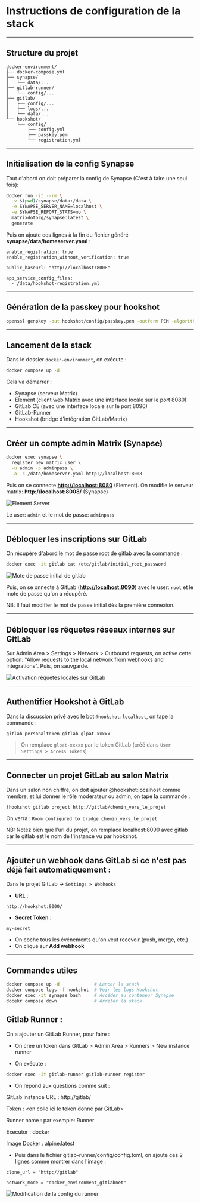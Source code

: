 # Instructions de configuration de la stack

---

## Structure du projet

```
docker-environment/
├── docker-compose.yml
├── synapse/
│   └── data/...
├── gitlab-runner/
│   └── config/...
├── gitlab/
│   ├── config/...
│   ├── logs/...
│   └── data/...
└── hookshot/
    └── config/
        ├── config.yml
        ├── passkey.pem
        └── registration.yml
```

---

## Initialisation de la config Synapse

Tout d'abord on doit préparer la config de Synapse (C'est à faire une seul fois):

```bash
docker run -it --rm \
  -v $(pwd)/synapse/data:/data \
  -e SYNAPSE_SERVER_NAME=localhost \
  -e SYNAPSE_REPORT_STATS=no \
  matrixdotorg/synapse:latest \
  generate
```

Puis on ajoute ces lignes à la fin du fichier généré **synapse/data/homeserver.yaml** :

```
enable_registration: true
enable_registration_without_verification: true

public_baseurl: "http://localhost:8008"

app_service_config_files:
  - /data/hookshot-registration.yml
```

---

## Génération de la passkey pour hookshot

```bash
openssl genpkey -out hookshot/config/passkey.pem -outform PEM -algorithm RSA -pkeyopt rsa_keygen_bits:2048
```

---

## Lancement de la stack

Dans le dossier `docker-environment`, on exécute :

```bash
docker compose up -d
```

Cela va démarrer :

* Synapse (serveur Matrix)
* Element (client web Matrix avec une interface locale sur le port 8080)
* GitLab CE (avec une interface locale sur le port 8090)
* GitLab-Runner
* Hookshot (bridge d'intégration GitLab/Matrix)

---

## Créer un compte admin Matrix (Synapse)

```bash
docker exec synapse \
  register_new_matrix_user \
  -u admin -p adminpass \
  -a -c /data/homeserver.yaml http://localhost:8008
```

Puis on se connecte **[http://localhost:8080](http://localhost:8080)** (Element). On modifie le serveur matrix: **http://localhost:8008/** (Synapse)

![Element Server](./assets/element_server.png)

Le user: `admin` et le mot de passe: `adminpass`

---

## Débloquer les inscriptions sur GitLab

On récupère d'abord le mot de passe root de gitlab avec la commande : 

```bash
docker exec -it gitlab cat /etc/gitlab/initial_root_password
```
![Mote de passe initial de gitlab](./assets/gitlab_password.png)

Puis, on se onnecte à GitLab (**[http://localhost:8090](http://localhost:8090)**) avec le user: `root` et le mote de passe qu'on a récupéré.

NB: Il faut modifier le mot de passe initial dès la première connexion.

---

## Débloquer les rêquetes réseaux internes sur GitLab

Sur Admin Area > Settings > Network > Outbound requests, on active cette option: "Allow requests to the local network from webhooks and integrations". Puis, on sauvgarde.

![Activation rêquetes locales sur GitLab](./assets/gitlab_network.png)

---

## Authentifier Hookshot à GitLab

Dans la discussion privé avec le bot `@hookshot:localhost`, on tape la commande :

```
gitlab personaltoken gitlab glpat-xxxxx
```

> On remplace `glpat-xxxxx` par le token GitLab (créé dans `User Settings > Access Tokens`)

---

## Connecter un projet GitLab au salon Matrix

Dans un salon non chiffré, on doit ajouter @hookshot:localhost comme membre, et lui donner le rôle moderateur ou admin, on tape la commande :

```
!hookshot gitlab project http://gitlab/chemin_vers_le_projet
```

On verra : `Room configured to bridge chemin_vers_le_projet`

NB: Notez bien que l'url du projet, on remplace localhost:8090 avec gitlab car le gitlab est le nom de l'instance vu par hookshot.

---

## Ajouter un webhook dans GitLab si ce n'est pas déjà fait automatiquement :

Dans le projet GitLab → `Settings > Webhooks`

* **URL** :

```
http://hookshot:9000/
```

* **Secret Token** :

```
my-secret
```

* On coche tous les événements qu'on veut recevoir (push, merge, etc.)
* On clique sur **Add webhook**

---

## Commandes utiles

```bash
docker compose up -d             # Lancer la stack
docker compose logs -f hookshot  # Voir les logs Hookshot
docker exec -it synapse bash     # Accéder au conteneur Synapse
docekr compose down              # Arreter la stack
```
## Gitlab Runner : 

On a ajouter un GitLab Runner, pour faire :  

- On crée un token dans GitLab > Admin Area > Runners > New instance runner

- On exécute : 

```bash
docker exec -it gitlab-runner gitlab-runner register
```

- On répond aux questions comme suit :

GitLab instance URL : http://gitlab/

Token : <on colle ici le token donné par GitLab>

Runner name : par exemple: Runner

Executor : docker

Image Docker : alpine:latest

- Puis dans le fichier gitlab-runner/config/config.toml, on ajoute ces 2 lignes comme montrer dans l'image :

```
clone_url = "http://gitlab"

network_mode = "docker_environment_gitlabnet"
```

![Modification de la config du runner](./assets/runner_config.png)
